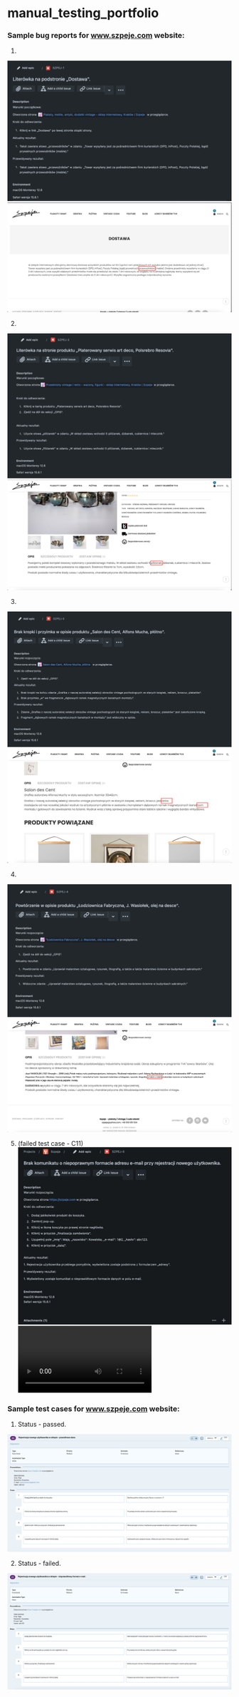# manual_testing_portfolio



### Sample bug reports for www.szpeje.com website:


1. 
![First bug](SZPEJ-1.png)
![SZPEJ-1 attachment.png](https://github.com/spookTacularLDN43/manual_testing_portfolio/blob/7f72485c2db2650dafb76643b1040232daf79cf5/SZPEJ-1%20attachment.png)


2.
![Second bug](https://github.com/spookTacularLDN43/manual_testing_portfolio/blob/17b76b00b4640efb1dc9e8cf29796f1cc534fce4/SZPEJ-2.png)
![SZPEJ-2 attachment.png](https://github.com/spookTacularLDN43/manual_testing_portfolio/blob/7f72485c2db2650dafb76643b1040232daf79cf5/SZPEJ-2%20attachment.png)


3.
![Third bug](https://github.com/spookTacularLDN43/manual_testing_portfolio/blob/814c219079c066fc76c9c64c14ea1a7668b382e9/SZPEJ-3.png)
![SZPEJ-3 attachment.png](https://github.com/spookTacularLDN43/manual_testing_portfolio/blob/b6adda0b70cd6c800642b4520b201cefdcce1cf5/SZPEJ-3%20attachment.png)


4.
![Fourth bug](https://github.com/spookTacularLDN43/manual_testing_portfolio/blob/813581160dd2ae5bac0b215304e516e628283055/SZPEJ-4.png)
![SZPEJ-4 attachment.png](https://github.com/spookTacularLDN43/manual_testing_portfolio/blob/04ffec49a2db2c236b4beefa8200149d9059f4ff/SZPEJ-4%20attachment.png)

5. (failed test case - C11)
![Fifth bug](https://github.com/spookTacularLDN43/manual_testing_portfolio/blob/75198f6bb628045fccaaf4be1497ae0da8b089bc/SZPEJ-5%20(test%20case%20C11%20related).png)
![SZPEJ-5 attachment](https://github.com/spookTacularLDN43/manual_testing_portfolio/blob/6ebd7cf0cc8403a1587c5d36fe90252225d78e1a/Screen%20rec-%20SZPEJ-5.mp4)


### Sample test cases for www.szpeje.com website:

1. Status - passed.

![First registration test case](https://github.com/spookTacularLDN43/manual_testing_portfolio/blob/965831c9621a0b410350833c49a07a7e16f8cdb8/Registration%20test%20case%20C10.png)

2. Status - failed. 

![Second registration test case](https://github.com/spookTacularLDN43/manual_testing_portfolio/blob/26ef03c2146ea3bbb8a7da2a88cc71869ae2e68b/Registration%20test%20case%20C11%20%23.png)



